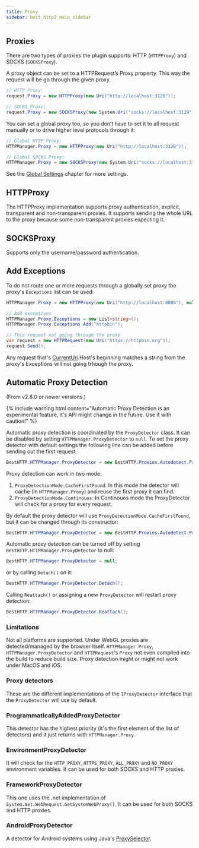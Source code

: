 ```yaml
---
title: Proxy
sidebar: best_http2_main_sidebar
---
```


## Proxies

There are two types of proxies the plugin supports: HTTP (`HTTPProxy`) and SOCKS (`SOCKSProxy`).

A proxy object can be set to a HTTPRequest’s Proxy property. This way the request will be go through the given proxy.

```csharp
// HTTP Proxy:
request.Proxy = new HTTPProxy(new Uri("http://localhost:3128"));

// SOCKS Proxy:
request.Proxy = new SOCKSProxy(new System.Uri("socks://localhost:3129"), /*credentials: */ null);
```

You can set a global proxy too, so you don’t have to set it to all request manually or to drive higher level protocols through it:

```csharp
// Global HTTP Proxy:
HTTPManager.Proxy = new HTTPProxy(new Uri("http://localhost:3128"));

// Global SOCKS Proxy:
HTTPManager.Proxy = new SOCKSProxy(new System.Uri("socks://localhost:3129"), /*credentials: */ null);
```

See the [Global Settings](GlobalSettings.md) chapter for more settings.

## HTTPProxy

The HTTPProxy implementation supports proxy authentication, explicit, transparent and non-transparent proxies. It supports sending the whole URL to the proxy because some non-transparent proxies expecting it.

## SOCKSProxy

Supports only the username/password authentication.

## Add Exceptions

To do not route one or more requests through a globally set proxy the proxy's `Exceptions` list can be used:

```csharp
HTTPManager.Proxy = new HTTPProxy(new Uri("http://localhost:8888"), null, true);

// Add exceptions
HTTPManager.Proxy.Exceptions = new List<string>();
HTTPManager.Proxy.Exceptions.Add("httpbin");

// This request not going through the proxy
var request = new HTTPRequest(new Uri("https://httpbin.org"));
request.Send();
```

Any request that's [CurrentUri](../protocols/http/HTTPRequest.md#properties).Host's beginning matches a string from the proxy's Exceptions will not going trhough the proxy.

## Automatic Proxy Detection
(From v2.8.0 or newer versions.)

{% include warning.html content="Automatic Proxy Detection is an experimental feature, it's API might change in the future. Use it with caution!" %}

Automatic proxy detection is coordinated by the `ProxyDetector` class. It can be disabled by setting `HTTPManager.ProxyDetector` to `null`.
To set the proxy detector with default settings the following line can be added before sending out the first request:
```csharp
BestHTTP.HTTPManager.ProxyDetector = new BestHTTP.Proxies.Autodetect.ProxyDetector();
```

Proxy detection can work in two mode:
1. `ProxyDetectionMode.CacheFirstFound`: In this mode the detector will cache (in `HTTPManager.Proxy`) and reuse the first proxy it can find.
2. `ProxyDetectionMode.Continouos`: In Continouos mode the ProxyDetector will check for a proxy for every request.

By default the proxy detector will use `ProxyDetectionMode.CacheFirstFound`, but it can be changed through its constructor:
```csharp
BestHTTP.HTTPManager.ProxyDetector = new BestHTTP.Proxies.Autodetect.ProxyDetector(ProxyDetectionMode.Continouos);
```

Automatic proxy detection can be turned off by setting `BestHTTP.HTTPManager.ProxyDetector` to null:
```csharp
BestHTTP.HTTPManager.ProxyDetector = null;
```

or by calling `Detach()` on it:
```csharp
BestHTTP.HTTPManager.ProxyDetector.Detach();
```

Calling `Reattach()` or assigning a new `ProxyDetector` will restart proxy detection:
```csharp
BestHTTP.HTTPManager.ProxyDetector.Reattach();
```

### Limitations

Not all platforms are supported. Under WebGL proxies are detected/managed by the browser itself. `HTTPManager.Proxy`, `HTTPManager.ProxyDetector` and `HTTPRequest`'s `Proxy` not even compiled into the build to reduce build size. Proxy detection might or might not work under MacOS and iOS.

### Proxy detectors

These are the different implementations of the `IProxyDetector` interface that the `ProxyDetector` will use by default.

### ProgrammaticallyAddedProxyDetector

This detector has the highest priority (it's the first element of the list of detectors) and it just returns with `HTTPManager.Proxy`.

### EnvironmentProxyDetector

It will check for the `HTTP_PROXY`, `HTTPS_PROXY`, `ALL_PROXY` and `NO_PROXY` environment variables. It can be used for both SOCKS and HTTP proxies.

### FrameworkProxyDetector

This one uses the .net implementation of `System.Net.WebRequest.GetSystemWebProxy()`.  It can be used for both SOCKS and HTTP proxies.

### AndroidProxyDetector

A detector for Android systems using Java's [ProxySelector](https://docs.oracle.com/javase/8/docs/api/java/net/ProxySelector.html).